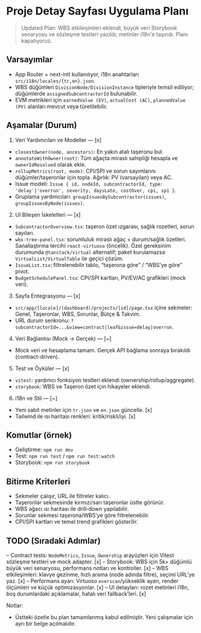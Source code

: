 # Proje Detay Sayfası Uygulama Planı

> Updated Plan: WBS etkileşimleri eklendi; büyük veri Storybook senaryosu ve sözleşme testleri yazıldı; metinler i18n'e taşındı. Planı kapatıyoruz.

## Varsayımlar
- App Router + next-intl kullanılıyor, i18n anahtarları `src/i18n/locales/{tr,en}.json`.
- WBS düğümleri `DivisionNode/DivisionInstance` tipleriyle temsil ediliyor; düğümlerde `assignedSubcontractorId` bulunabilir.
- EVM metrikleri için `earnedValue (EV)`, `actualCost (AC)`, `plannedValue (PV)` alanları mevcut veya türetilebilir.

## Aşamalar (Durum)

1) Veri Yardımcıları ve Modeller — [x]
- `closestOwner(node, ancestors)`: En yakın atalı taşeronu bul.
- `annotateWithOwner(root)`: Tüm ağaçta miraslı sahipliği hesapla ve `ownerIdResolved` olarak ekle.
- `rollupMetrics(root, mode)`: CPI/SPI ve sorun sayımlarını düğümler/taşeronlar için topla. Ağırlık: PV (varsayılan) veya AC.
- Issue modeli: `Issue { id, nodeId, subcontractorId, type: 'delay'|'overrun', severity, daysLate, costOver, cpi, spi }`.
- Gruplama yardımcıları: `groupIssuesBySubcontractor(issues)`, `groupIssuesByNode(issues)`.

2) UI Bileşen İskeletleri — [x]
- `SubcontractorOverview.tsx`: taşeron özet ızgarası, sağlık rozetleri, sorun sayıları.
- `wbs-tree-panel.tsx`: sorumluluk miraslı ağaç + durum/sağlık özetleri. Sanallaştırma tercihi `react-virtuoso` (öncelik). Özel gereksinim durumunda `@tanstack/virtual` alternatif; paket kurulamazsa `VirtualList/VirtualTable` ile geçici çözüm.
- `IssueList.tsx`: filtrelenebilir tablo, “taşerona göre” / “WBS’ye göre” pivot.
- `BudgetSchedulePanel.tsx`: CPI/SPI kartları, PV/EV/AC grafikleri (mock veri).

3) Sayfa Entegrasyonu — [x]
- `src/app/[locale]/(dashboard)/projects/[id]/page.tsx` içine sekmeler: Genel, Taşeronlar, WBS, Sorunlar, Bütçe & Takvim.
- URL durum senkronu: `?subcontractorId=...&view=contract|leaf&issue=delay|overrun`.

4) Veri Bağlantısı (Mock → Gerçek) — [~]
- Mock veri ve hesaplama tamam. Gerçek API bağlama sonraya bırakıldı (contract-driven).

5) Test ve Öyküler — [x]
- `vitest`: yardımcı fonksiyon testleri eklendi (ownership/rollup/aggregate).
- `storybook`: WBS ve Taşeron özet için hikayeler eklendi.

6) i18n ve Stil — [~]
- Yeni sabit metinler için `tr.json` ve `en.json` güncelle. [x]
- Tailwind ile ısı haritası renkleri: kritik/riskli/iyi. [x]

## Komutlar (örnek)
- Geliştirme: `npm run dev`
- Test: `npm run test` / `npm run test:watch`
- Storybook: `npm run storybook`

## Bitirme Kriterleri
- Sekmeler çalışır, URL ile filtreler kalıcı.
- Taşeronlar sekmesinde kırmızı/sarı taşeronlar üstte görünür.
- WBS ağacı ısı haritası ile drill‑down yapılabilir.
- Sorunlar sekmesi taşerona/WBS’ye göre filtrelenebilir.
- CPI/SPI kartları ve temel trend grafikleri gösterilir.

## TODO (Sıradaki Adımlar)
– Contract tests: `NodeMetrics`, `Issue`, `Ownership` arayüzleri için Vitest sözleşme testleri ve mock adapter. [x]
– Storybook: WBS için 5k+ düğümlü büyük veri senaryosu, performans notları ve kontroller. [x]
– WBS etkileşimleri: klavye gezinme, hızlı arama (node adında filtre), seçimi URL’ye yaz. [x]
– Performans ayarı: Virtuoso `overscan`/yükseklik ayarı, render ölçümleri ve küçük optimizasyonlar. [x]
– UI detayları: rozet metinleri i18n, boş durumlardaki açıklamalar, hatalı veri fallback’leri. [x]

Notlar:
- Üstteki özetle bu plan tamamlanmış kabul edilmiştir. Yeni çalışmalar için ayrı bir belge açılmalıdır.
